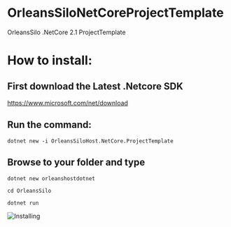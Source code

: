 # OrleansSiloNetCoreProjectTemplate
OrleansSilo .NetCore 2.1 ProjectTemplate

# How to install:

## First download the Latest .Netcore SDK
https://www.microsoft.com/net/download

## Run the command:
```dotnet new -i OrleansSiloHost.NetCore.ProjectTemplate```

## Browse to your folder and type
```dotnet new orleanshostdotnet```

```cd OrleansSilo```

```dotnet run```

![Installing](https://raw.githubusercontent.com/thiagoloureiro/OrleansSiloNetCoreProjectTemplate/master/OrleansSiloHost.gif)
